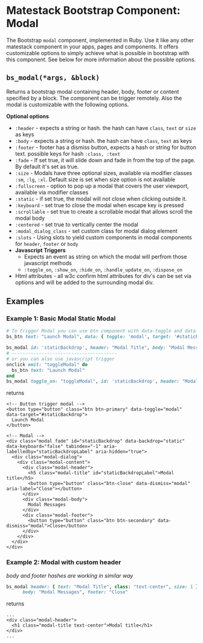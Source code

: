 # Matestack Bootstrap Component: Modal

The Bootstrap `modal` component, implemented in Ruby. Use it like any other matestack component in your apps, pages and components. It offers customizable options to simply achieve what is possible in bootstrap with this component. See below for more information about the possible options.

## `bs_modal(*args, &block)`

Returns a bootstrap modal containing header, body, footer or content specified by a block. The component can be trigger remotely. Also the modal is customizable with the following options.

**Optional options**

* `:header` - expects a string or hash. the hash can have `class`, `text` or `size` as keys
* `:body` - expects a string or hash. the hash can have `class`, `text` as keys
* `:footer` - footer has a dismiss button, expects a hash or string for button text. possible keys for hash `:class, :text`
* `:fade` - If set true, it will slide down and fade in from the top of the page. By default it's set as true.
* `:size` - Modals have three optional sizes, available via modifier classes `:sm`, `:lg`, `:xl`. Default size is set when size option is not available
* `:fullscreen` - option to pop up a modal that covers the user viewport, available via modifier classes
* `:static` - if set true, the modal will not close when clicking outside it.
* `:keyboard` - set true to close the modal when escape key is pressed
* `:scrollable` - set true to create a scrollable modal that allows scroll the modal body
* `:centered` - set true to vertically center the modal
* `:modal_dialog_class` - set custom class for modal dialog element
* `:slots` - Using slots to yield custom components in modal components for `header`, `footer` or `body`
* **Javascript Triggers**
  * Expects an event as string on which the modal will perfrom those javascript methods
  * `:toggle_on`, `:show_on`, `:hide_on`, `:handle_update_on`, `:dispose_on`
* Html attributes - all w3c confirm html attributes for div's can be set via options and will be added to the surrounding modal div.

## Examples

### Example 1: Basic Modal Static Modal

```ruby
# To trigger Modal you can use btn component with data-toggle and data-target
bs_btn text: "Launch Modal", data: { toggle: 'modal', target: '#staticBackdrop' }

bs_modal id: 'staticBackdrop', header: "Modal Title", body: "Modal Messages", footer: "Close", static: true, keyboard: false
# ---------------------------------------
# or you can also use javascript trigger
onclick emit: "toggleModal" do
  bs_btn text: "Launch Modal"
end
bs_modal toggle_on: "toggleModal", id: 'staticBackdrop', header: "Modal Title", body: "Modal Messages", footer: "Close", static: true, keyboard: false
```

returns

```markup
<!-- Button trigger modal -->
<button type="button" class="btn btn-primary" data-toggle="modal" data-target="#staticBackdrop">
  Launch Modal
</button>

<!-- Modal -->
<div class="modal fade" id="staticBackdrop" data-backdrop="static" data-keyboard="false" tabindex="-1" aria-labelledby="staticBackdropLabel" aria-hidden="true">
  <div class="modal-dialog">
    <div class="modal-content">
      <div class="modal-header">
        <h5 class="modal-title" id="staticBackdropLabel">Modal title</h5>
        <button type="button" class="btn-close" data-dismiss="modal" aria-label="Close"></button>
      </div>
      <div class="modal-body">
        Modal Messages
      </div>
      <div class="modal-footer">
        <button type="button" class="btn btn-secondary" data-dismiss="modal">Close</button>
      </div>
    </div>
  </div>
</div>
```

### Example 2: Modal with custom header

_body and footer hashes are working in similar way_

```ruby
bs_modal header: { text: "Modal Title", class: "text-center", size: 1 },     
      body: "Modal Messages", footer: "Close"
```

returns

```markup
...
<div class="modal-header">
  <h1 class="modal-title text-center">Modal title</h1>
</div>
...
```

